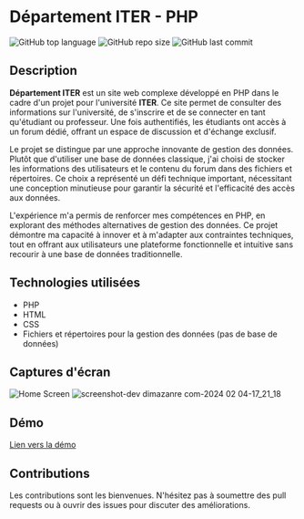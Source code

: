 # Département ITER - PHP

![GitHub top language](https://img.shields.io/github/languages/top/dimainc26/departement_iter)
![GitHub repo size](https://img.shields.io/github/repo-size/dimainc26/departement_iter)
![GitHub last commit](https://img.shields.io/github/last-commit/dimainc26/departement_iter)

## Description
**Département ITER** est un site web complexe développé en PHP dans le cadre d'un projet pour l'université **ITER**. Ce site permet de consulter des informations sur l'université, de s'inscrire et de se connecter en tant qu'étudiant ou professeur. Une fois authentifiés, les étudiants ont accès à un forum dédié, offrant un espace de discussion et d'échange exclusif.

Le projet se distingue par une approche innovante de gestion des données. Plutôt que d'utiliser une base de données classique, j'ai choisi de stocker les informations des utilisateurs et le contenu du forum dans des fichiers et répertoires. Ce choix a représenté un défi technique important, nécessitant une conception minutieuse pour garantir la sécurité et l'efficacité des accès aux données. 

L'expérience m'a permis de renforcer mes compétences en PHP, en explorant des méthodes alternatives de gestion des données. Ce projet démontre ma capacité à innover et à m'adapter aux contraintes techniques, tout en offrant aux utilisateurs une plateforme fonctionnelle et intuitive sans recourir à une base de données traditionnelle.

## Technologies utilisées
- PHP
- HTML
- CSS
- Fichiers et répertoires pour la gestion des données (pas de base de données)

## Captures d'écran
![Home Screen](https://github.com/dimainc26/departement_iter/blob/main/assets/home.png)
![screenshot-dev dimazanre com-2024 02 04-17_21_18](https://github.com/dimainc26/departement-iter/assets/125144533/f2a1c2ff-e67e-4612-8b44-e2fa8d3b1309)

## Démo
[Lien vers la démo](https://dev.dimazanre.com/departement_iter)

## Contributions
Les contributions sont les bienvenues. N'hésitez pas à soumettre des pull requests ou à ouvrir des issues pour discuter des améliorations.
